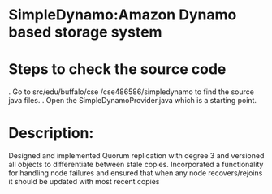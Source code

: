 SimpleDynamo:Amazon Dynamo based storage system
===============================================


Steps to check the source code
==============================
. Go to src/edu/buffalo/cse /cse486586/simpledynamo to find the source java files.
. Open the SimpleDynamoProvider.java which is a starting point.



Description:
=============================
Designed and implemented Quorum replication with degree 3 and versioned all objects to differentiate between stale copies.
Incorporated a functionality for handling node failures and ensured that when any node recovers/rejoins it should be updated with most recent copies


